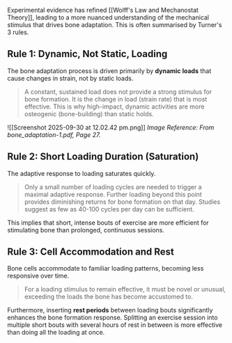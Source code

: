Experimental evidence has refined [[Wolff's Law and Mechanostat Theory]], leading to a more nuanced understanding of the mechanical stimulus that drives bone adaptation. This is often summarised by Turner's 3 rules.

## Rule 1: Dynamic, Not Static, Loading
The bone adaptation process is driven primarily by **dynamic loads** that cause changes in strain, not by static loads.
> A constant, sustained load does not provide a strong stimulus for bone formation. It is the change in load (strain rate) that is most effective. This is why high-impact, dynamic activities are more osteogenic (bone-building) than static holds.

![[Screenshot 2025-09-30 at 12.02.42 pm.png]]
*Image Reference: From bone_adaptation-1.pdf, Page 27.*

## Rule 2: Short Loading Duration (Saturation)
The adaptive response to loading saturates quickly.
> Only a small number of loading cycles are needed to trigger a maximal adaptive response. Further loading beyond this point provides diminishing returns for bone formation on that day. Studies suggest as few as 40-100 cycles per day can be sufficient.

This implies that short, intense bouts of exercise are more efficient for stimulating bone than prolonged, continuous sessions.

## Rule 3: Cell Accommodation and Rest
Bone cells accommodate to familiar loading patterns, becoming less responsive over time.
> For a loading stimulus to remain effective, it must be novel or unusual, exceeding the loads the bone has become accustomed to.

Furthermore, inserting **rest periods** between loading bouts significantly enhances the bone formation response. Splitting an exercise session into multiple short bouts with several hours of rest in between is more effective than doing all the loading at once.